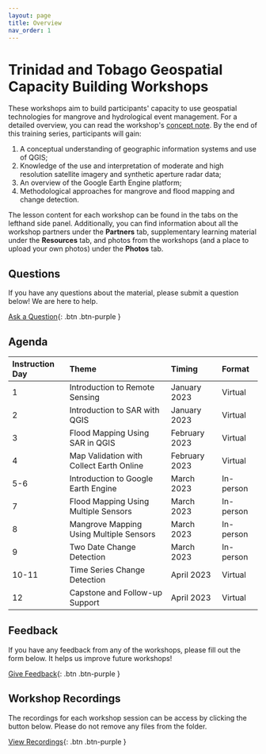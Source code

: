 ```yaml
---
layout: page
title: Overview
nav_order: 1
---
```


# Trinidad and Tobago Geospatial Capacity Building Workshops
These workshops aim to build participants' capacity to use geospatial technologies for mangrove and hydrological event management. For a detailed overview, you can read the workshop's [concept note](https://docs.google.com/document/d/1KWO65Qx3anItxRoMv_IgrifH0Sp6vz4uf2DqivwTnX0/edit?usp=sharing). By the end of this training series, participants will gain:
1. A conceptual understanding of geographic information systems and use of QGIS;
2. Knowledge of the use and interpretation of moderate and high resolution satellite imagery and synthetic aperture radar data;
3. An overview of the Google Earth Engine platform;
4. Methodological approaches for mangrove and flood mapping and change detection.

The lesson content for each workshop can be found in the tabs on the lefthand side panel. Additionally, you can find information about all the workshop partners under the **Partners** tab, supplementary learning material under the **Resources** tab, and photos from the workshops (and a place to upload your own photos) under the **Photos** tab. 


## Questions
If you have any questions about the material, please submit a question below! We are here to help.  

[Ask a Question](https://forms.gle/a7MW4PtgtmPiPoZJ9){: .btn .btn-purple }

## Agenda

| Instruction Day | Theme                                           | Timing         | Format    |
|:----------------|:------------------------------------------------|:---------------|:----------|
| 1               | Introduction to Remote Sensing                  | January 2023   | Virtual   | 
| 2               | Introduction to SAR with QGIS                   | January 2023   | Virtual   |
| 3               | Flood Mapping Using SAR in QGIS                 | February 2023  | Virtual   |
| 4               | Map Validation with Collect Earth Online        | February 2023  | Virtual   |
| 5-6             | Introduction to Google Earth Engine             | March 2023     | In-person | 
| 7               | Flood Mapping Using Multiple Sensors            | March 2023     | In-person |
| 8               | Mangrove Mapping Using Multiple Sensors         | March 2023     | In-person |
| 9               | Two Date Change Detection                       | March 2023     | In-person |
| 10-11           | Time Series Change Detection                    | April 2023     | Virtual   |
| 12              | Capstone and Follow-up Support                  | April 2023     | Virtual   |

## Feedback
If you have any feedback from any of the workshops, please fill out the form below. It helps us improve future workshops!

[Give Feedback](https://forms.gle/8Jdm1aybL9sqzNEw6){: .btn .btn-purple }

## Workshop Recordings
The recordings for each workshop session can be access by clicking the button below. Please do not remove any files from the folder.

[View Recordings](https://drive.google.com/drive/folders/1ahkYHt-vEty6Q_VdetIHIIMwZaAwHKRv?usp=share_link){: .btn .btn-purple }

